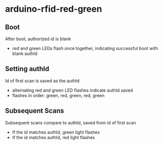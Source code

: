 # arduino-rfid-red-green

## Boot
After boot, authorized id is blank
- red and green LEDs flash once together, indicating successful boot with blank authId

## Setting authId
Id of first scan is saved as the authId
- alternating red and green LED flashes indicate authId saved
- flashes in order: green, red, green, red, green

## Subsequent Scans
Subsequent scans compare to authId, saved from id of first scan
- If the id matches authId, green light flashes
- If the id matches authId, red light flashes
